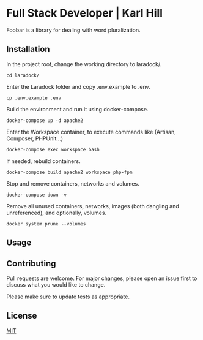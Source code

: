 # Full Stack Developer | Karl Hill

Foobar is a library for dealing with word pluralization.

## Installation

In the project root, change the working directory to laradock/.

    cd laradock/

Enter the Laradock folder and copy .env.example to .env.

    cp .env.example .env

Build the environment and run it using docker-compose.

    docker-compose up -d apache2

Enter the Workspace container, to execute commands like (Artisan, Composer, PHPUnit…)

    docker-compose exec workspace bash

If needed, rebuild containers.

    docker-compose build apache2 workspace php-fpm

Stop and remove containers, networks and volumes.

    docker-compose down -v

Remove all unused containers, networks, images (both dangling and unreferenced), and optionally, volumes.

    docker system prune --volumes

## Usage

## Contributing
Pull requests are welcome. For major changes, please open an issue first to discuss what you would like to change.

Please make sure to update tests as appropriate.

## License
[MIT](https://choosealicense.com/licenses/mit/)
